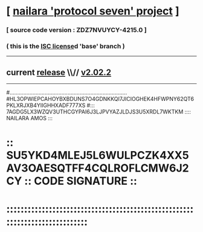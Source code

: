 
# [ [nailara 'protocol seven' project](http://nailara.network/) ]

### [ source code version : ZDZ7NVUYCY-4215.0 ]

### ( this is the [ISC license](license)d 'base' branch )
---
## current [release](https://github.com/nailara-technologies/protocol-7/releases) \\\\// [v2.02.2](https://github.com/nailara-technologies/protocol-7/releases/tag/v2.02.2)
---

#.............................................................................
#HL3OPWIEPCAHOYBXBDUNS7O4GDNKKQI7JICIOGHEK4HFWPNY62QT6PKLXRJXB4YIIGHHXADF777XS
#::: 7AGDG5LX3WZQV3UTHCGYPAI6J3LJPVYAZJLDJS3U5XRDL7WKTKM :::: NAILARA AMOS :::
# :: SU5YKD4MLEJ5L6WULPCZK4XX5AV3OAESQTFF4CQLROFLCMW6J2CY :: CODE SIGNATURE ::
# ::::::::::::::::::::::::::::::::::::::::::::::::::::::::::::::::::::::::::::
